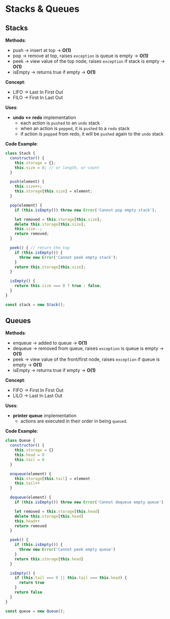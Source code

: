 # Stacks & Queues

## Stacks

**Methods**:

- push &rarr; insert at top &rarr; **O(1)**
- pop &rarr; remove at top, raises `exception` is queue is empty &rarr; **O(1)**
- peek &rarr; view value of the top node, raises `exception` if stack is empty &rarr; **O(1)**
- isEmpty &rarr; returns true if empty &rarr; **O(1)**

**Concept**:

- LIFO &rarr; Last In First Out
- FILO &rarr; First In Last Out

**Uses**:

- **undo &harr; redo** implementation
  - each action is `pushed` to an `undo` stack
  - when an action is `popped`, it is `pushed` to a `redo` stack
  - if action is `popped` from redo, it will be `pushed` again to the `undo` stack

**Code Example**:

```javascript
class Stack {
  constructor() {
    this.storage = {};
    this.size = 0; // or length, or count
  }

  push(element) {
    this.size++;
    this.storage[this.size] = element;
  }

  pop(element) {
    if (this.isEmpty()) throw new Error('Cannot pop empty stack');

    let removed = this.storage[this.size];
    delete this.storage[this.size];
    this.size--;
    return removed;
  }

  peek() { // return the top
    if (this.isEmpty()) {
      throw new Error('Cannot peek empty stack');
    }
    return this.storage[this.size];
  }

  isEmpty() {
    return this.size === 0 ? true : false;
  }
}

const stack = new Stack();
```

## Queues

**Methods**:

- enqueue &rarr; added to queue &rarr; **O(1)**
- dequeue &rarr; removed from queue, raises `exception` is queue is empty &rarr; **O(1)**
- peek &rarr; view value of the front/first node, raises `exception` if queue is empty &rarr; **O(1)**
- isEmpty &rarr; returns true if empty &rarr; **O(1)**

**Concept**:

- FIFO &rarr; First In First Out
- LILO &rarr; Last In Last Out

**Uses**:

- **printer queue** implementation
  - actions are executed in their order in being `queued`.

**Code Example**:

```javascript
class Queue {
  constructor() {
    this.storage = {}
    this.head = 0
    this.tail = 0
  }

  enqueue(element) {
    this.storage[this.tail] = element
    this.tail++
  }

  dequeue(element) {
    if (this.isEmpty()) throw new Error('Cannot dequeue empty queue')

    let removed = this.storage[this.head]
    delete this.storage[this.head]
    this.head++
    return removed
  }

  peek() {
    if (this.isEmpty()) {
      throw new Error('Cannot peek empty queue')
    } 
    return this.storage[this.head]
  }

  isEmpty() {
    if (this.tail === 0 || this.tail === this.head) {
      return true
    }
    return false
  }
}

const queue = new Queue();
```
